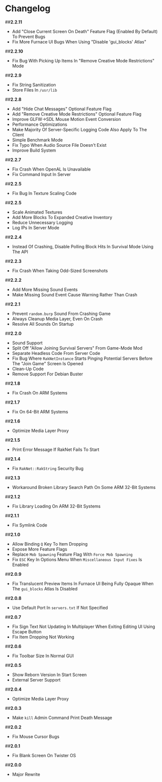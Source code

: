 # Changelog

##**2.2.11**
* Add "Close Current Screen On Death" Feature Flag (Enabled By Default) To Prevent Bugs
* Fix More Furnace UI Bugs When Using "Disable 'gui_blocks' Atlas"

##**2.2.10**
* Fix Bug With Picking Up Items In "Remove Creative Mode Restrictions" Mode

##**2.2.9**
* Fix String Sanitization
* Store Files In `/usr/lib`

##**2.2.8**
* Add "Hide Chat Messages" Optional Feature Flag
* Add "Remove Creative Mode Restrictions" Optional Feature Flag
* Improve GLFW->SDL Mouse Motion Event Conversion
* Performance Optimizations
* Make Majority Of Server-Specific Logging Code Also Apply To The Client
* Simple Benchmark Mode
* Fix Typo When Audio Source File Doesn't Exist
* Improve Build System

##**2.2.7**
* Fix Crash When OpenAL Is Unavailable
* Fix Command Input In Server

##**2.2.5**
* Fix Bug In Texture Scaling Code

##**2.2.5**
* Scale Animated Textures
* Add More Blocks To Expanded Creative Inventory
* Reduce Unnecessary Logging
* Log IPs In Server Mode

##**2.2.4**
* Instead Of Crashing, Disable Polling Block Hits In Survival Mode Using The API

##**2.2.3**
* Fix Crash When Taking Odd-Sized Screenshots

##**2.2.2**
* Add More Missing Sound Events
* Make Missing Sound Event Cause Warning Rather Than Crash

##**2.2.1**
* Prevent ``random.burp`` Sound From Crashing Game
* Always Cleanup Media Layer, Even On Crash
* Resolve All Sounds On Startup

##**2.2.0**
* Sound Support
* Split Off "Allow Joining Survival Servers" From Game-Mode Mod
* Separate Headless Code From Server Code
* Fix Bug Where ``RakNetInstance`` Starts Pinging Potential Servers Before The "Join Game" Screen Is Opened
* Clean-Up Code
* Remove Support For Debian Buster

##**2.1.8**
* Fix Crash On ARM Systems

##**2.1.7**
* Fix On 64-Bit ARM Systems

##**2.1.6**
* Optimize Media Layer Proxy

##**2.1.5**
* Print Error Message If RakNet Fails To Start

##**2.1.4**
* Fix ``RakNet::RakString`` Security Bug

##**2.1.3**
* Workaround Broken Library Search Path On Some ARM 32-Bit Systems

##**2.1.2**
* Fix Library Loading On ARM 32-Bit Systems

##**2.1.1**
* Fix Symlink Code

##**2.1.0**
* Allow Binding ``Q`` Key To Item Dropping
* Expose More Feature Flags
* Replace ``Mob Spawning`` Feature Flag With ``Force Mob Spawning``
* Fix ``ESC`` Key In Options Menu When ``Miscellaneous Input Fixes`` Is Enabled

##**2.0.9**
* Fix Translucent Preview Items In Furnace UI Being Fully Opaque When The ``gui_blocks`` Atlas Is Disabled

##**2.0.8**
* Use Default Port In ``servers.txt`` If Not Specified

##**2.0.7**
* Fix Sign Text Not Updating In Multiplayer When Exiting Editing UI Using Escape Button
* Fix Item Dropping Not Working

##**2.0.6**
* Fix Toolbar Size In Normal GUI

##**2.0.5**
* Show Reborn Version In Start Screen
* External Server Support

##**2.0.4**
* Optimize Media Layer Proxy

##**2.0.3**
* Make ``kill`` Admin Command Print Death Message

##**2.0.2**
* Fix Mouse Cursor Bugs

##**2.0.1**
* Fix Blank Screen On Twister OS

##**2.0.0**
* Major Rewrite
